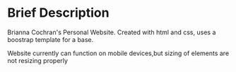 <h1>Brief Description</h1>
<p>Brianna Cochran's Personal Website. Created with html and css, uses a boostrap template for a base.</p>
<p>Website currently can function on mobile devices,but sizing of elements are not resizing properly</p>
